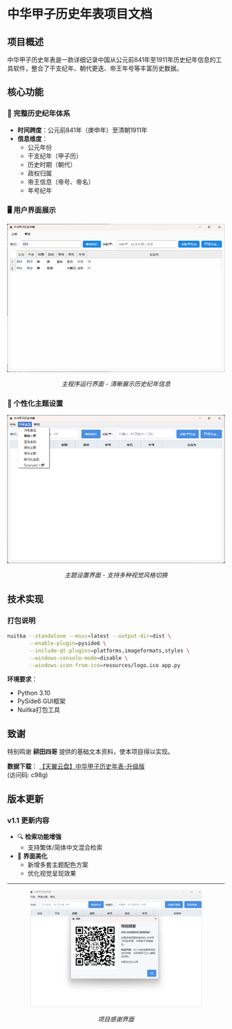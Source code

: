 # 中华甲子历史年表项目文档

## 项目概述
中华甲子历史年表是一款详细记录中国从公元前841年至1911年历史纪年信息的工具软件，整合了干支纪年、朝代更迭、帝王年号等丰富历史数据。

## 核心功能

### 📅 完整历史纪年体系
- **时间跨度**：公元前841年（庚申年）至清朝1911年
- **信息维度**：
  - 公元年份
  - 干支纪年（甲子历）
  - 历史时期（朝代）
  - 政权归属
  - 帝王信息（帝号、帝名）
  - 年号纪年

### 🖥️ 用户界面展示
<div align="center">
  <img src="image/中华甲子历史年表运行界面.png" width="600" alt="主运行界面">
  <p><em>主程序运行界面 - 清晰展示历史纪年信息</em></p>
</div>

### 🎨 个性化主题设置
<div align="center">
  <img src="image/中华甲子历史年表主题设置.png" width="600" alt="主题设置界面">
  <p><em>主题设置界面 - 支持多种视觉风格切换</em></p>
</div>

## 技术实现

### 打包说明
```bash
nuitka --standalone --msvc=latest --output-dir=dist \
       --enable-plugin=pyside6 \
       --include-qt-plugins=platforms,imageformats,styles \
       --windows-console-mode=disable \
       --windows-icon-from-ico=resources/logo.ico app.py
```

**环境要求**：
- Python 3.10
- PySide6 GUI框架
- Nuitka打包工具

## 致谢

特别鸣谢 **耕田四哥** 提供的基础文本资料，使本项目得以实现。

**数据下载**：
[【天翼云盘】中华甲子历史年表-升级版](https://cloud.189.cn/t/EJZZzquuiuAj)  
(访问码: c98g)

## 版本更新

### v1.1 更新内容
- 🔍 **检索功能增强**
  - 支持繁体/简体中文混合检索
- 🎨 **界面美化**
  - 新增多套主题配色方案
  - 优化视觉呈现效果

---

<div align="center">
  <img src="image/中华甲子历史年表感谢界面.png" width="400" alt="感谢界面">
  <p><em>项目感谢界面</em></p>
</div>